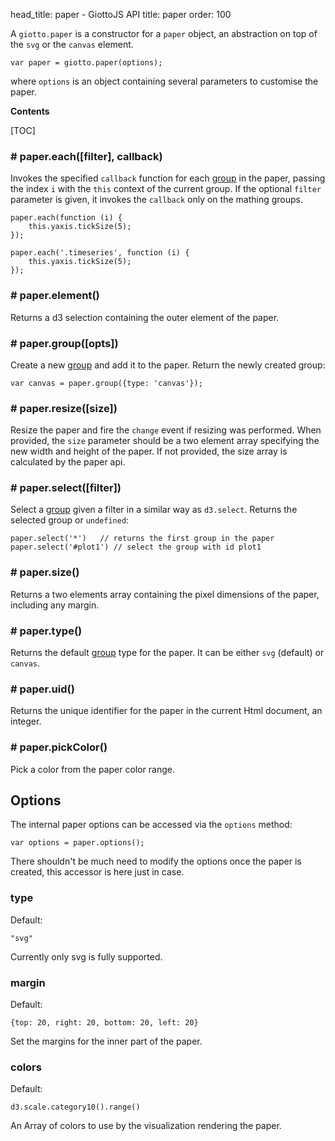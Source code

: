 head_title: paper - GiottoJS API
title: paper
order: 100


A ``giotto.paper`` is a constructor for a ``paper`` object, an abstraction
on top of the ``svg`` or the ``canvas`` element.

    var paper = giotto.paper(options);

where ``options`` is an object containing several parameters to customise the
paper.

**Contents**

[TOC]

### # paper.each([filter], callback)

Invokes the specified ``callback`` function for each [group] in the paper, passing the index ``i``
with the ``this`` context of the current group. If the optional ``filter`` parameter is given,
it invokes the ``callback`` only on the mathing groups.

    paper.each(function (i) {
        this.yaxis.tickSize(5);
    });

    paper.each('.timeseries', function (i) {
        this.yaxis.tickSize(5);
    });


### # paper.element()

Returns a d3 selection containing the outer element of the paper.

### # paper.group([opts])

Create a new [group] and add it to the paper. Return the newly created group:

    var canvas = paper.group({type: 'canvas'});

### # paper.resize([size])

Resize the paper and fire the ``change`` event if resizing was performed. When provided,
the ``size`` parameter should be a two element array specifying the new
width and height of the paper. If not provided, the size array is calculated
by the paper api.

### # paper.select([filter])

Select a [group](/api/group) given a filter in a similar way as ``d3.select``.
Returns the selected group or ``undefined``:

    paper.select('*')   // returns the first group in the paper
    paper.select('#plot1') // select the group with id plot1

### # paper.size()

Returns a two elements array containing the pixel dimensions of the paper, including any margin.

### # paper.type()

Returns the default [group](/api/group) type for the paper.
It can be either ``svg`` (default) or ``canvas``.

### # paper.uid()

Returns the unique identifier for the paper in the current Html document, an integer.

### # paper.pickColor()

Pick a color from the paper color range.

## Options

The internal paper options can be accessed via the ``options`` method:

    var options = paper.options();

There shouldn't be much need to modify the options once the paper is created,
this accessor is here just in case.

### type

Default:

    "svg"

Currently only svg is fully supported.

### margin

Default:

    {top: 20, right: 20, bottom: 20, left: 20}

Set the margins for the inner part of the paper.


### colors

Default:

    d3.scale.category10().range()

An Array of colors to use by the visualization rendering the paper.



[group]: $site_url/api/group
